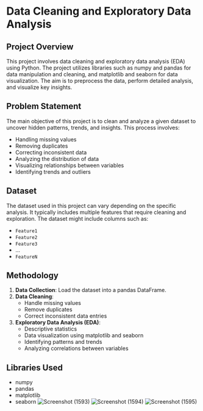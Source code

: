 # Data Cleaning and Exploratory Data Analysis

## Project Overview

This project involves data cleaning and exploratory data analysis (EDA) using Python. The project utilizes libraries such as numpy and pandas for data manipulation and cleaning, and matplotlib and seaborn for data visualization. The aim is to preprocess the data, perform detailed analysis, and visualize key insights.

## Problem Statement

The main objective of this project is to clean and analyze a given dataset to uncover hidden patterns, trends, and insights. This process involves:

- Handling missing values
- Removing duplicates
- Correcting inconsistent data
- Analyzing the distribution of data
- Visualizing relationships between variables
- Identifying trends and outliers

## Dataset

The dataset used in this project can vary depending on the specific analysis. It typically includes multiple features that require cleaning and exploration. The dataset might include columns such as:

- `Feature1`
- `Feature2`
- `Feature3`
- ...
- `FeatureN`

## Methodology

1. **Data Collection**: Load the dataset into a pandas DataFrame.
2. **Data Cleaning**: 
   - Handle missing values
   - Remove duplicates
   - Correct inconsistent data entries
3. **Exploratory Data Analysis (EDA)**:
   - Descriptive statistics
   - Data visualization using matplotlib and seaborn
   - Identifying patterns and trends
   - Analyzing correlations between variables

## Libraries Used

- numpy
- pandas
- matplotlib
- seaborn
![Screenshot (1593)](https://github.com/user-attachments/assets/797fe2b1-0d6f-4b19-a988-553c90dba4d5)
![Screenshot (1594)](https://github.com/user-attachments/assets/e097e3e3-ceb7-4cc2-b8c8-ff0bb3c11bb9)
![Screenshot (1595)](https://github.com/user-attachments/assets/e028a0e5-8425-46a6-bd42-e83d4e8e7088)
